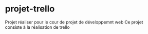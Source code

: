 # projet-trello

Projet réaliser pour le cour de projet de développemnt web
Ce projet consiste à la réalisation de trello 
